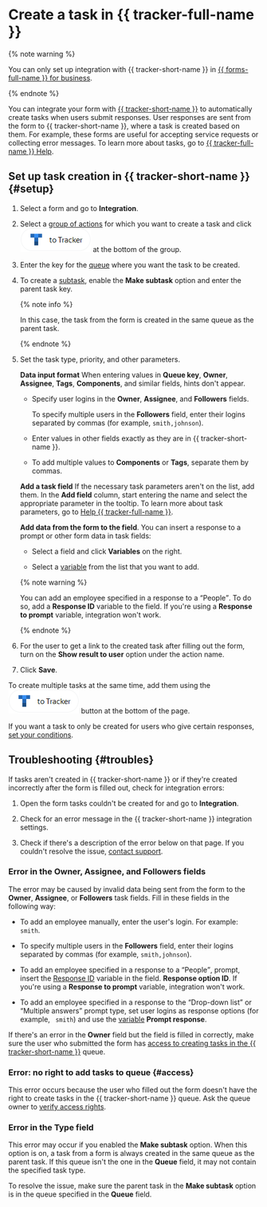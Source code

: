 # Create a task in {{ tracker-full-name }}


{% note warning %}

You can only set up integration with {{ tracker-short-name }} in [{{ forms-full-name }} for business](forms-for-org.md).

{% endnote %}

You can integrate your form with [{{ tracker-short-name }}]({{link-tracker}}) to automatically create tasks when users submit responses. User responses are sent from the form to {{ tracker-short-name }}, where a task is created based on them. For example, these forms are useful for accepting service requests or collecting error messages. To learn more about tasks, go to [{{ tracker-full-name }} Help](../tracker/user/create-ticket.md).

## Set up task creation in {{ tracker-short-name }} {#setup}

1. Select a form and go to **Integration**.

1. Select a [group of actions](notifications.md#add-integration) for which you want to create a task and click ![](../_assets/forms/tracker-notification-button.png) at the bottom of the group.

1. Enter the key for the [queue](../tracker/queue-intro.md) where you want the task to be created.

1. To create a [subtask](../tracker/user/create-ticket.md#section_dqs_34n_jz), enable the **Make subtask** option and enter the parent task key.

    {% note info %}

    In this case, the task from the form is created in the same queue as the parent task.

    {% endnote %}

1. Set the task type, priority, and other parameters.

    **Data input format** When entering values in **Queue key**, **Owner**, **Assignee**, **Tags**, **Components**, and similar fields, hints don't appear.

    - Specify user logins in the **Owner**, **Assignee**, and **Followers** fields.

      To specify multiple users in the **Followers** field, enter their logins separated by commas (for example, `smith,johnson`).

    - Enter values in other fields exactly as they are in {{ tracker-short-name }}.

    - To add multiple values to **Components** or **Tags**, separate them by commas.

    **Add a task field** If the necessary task parameters aren't on the list, add them. In the **Add field** column, start entering the name and select the appropriate parameter in the tooltip. To learn more about task parameters, go to [Help {{ tracker-full-name }}](../tracker/user/create-param.md).


    **Add data from the form to the field**. You can insert a response to a prompt or other form data in task fields:

    - Select a field and click **Variables** on the right.

    - Select a [variable](vars.md) from the list that you want to add.

    {% note warning %}

    You can add an employee specified in a response to a <q>People</q>. To do so, add a **Response ID** variable to the field. If you're using a **Response to prompt** variable, integration won't work.

    {% endnote %}
   <!-- For example, if you use a form to collect error messages, you can add the user's message and technical information to the task description.
   ![](../_assets/forms/tracker-var-example.png) -->

1. For the user to get a link to the created task after filling out the form, turn on the **Show result to user** option under the action name.

1. Click **Save**.

To create multiple tasks at the same time, add them using the ![](../_assets/forms/tracker-notification-button.png) button at the bottom of the page.

If you want a task to only be created for users who give certain responses, [set your conditions](notifications.md#section_xlw_rjc_tbb).

<!-- > Example of a notification for a request form for buying equipment. Employees can use this form to make equipment requests in the form of tasks for the purchasing department.

>![](../_assets/forms/tracker-example.png) -->


## Troubleshooting {#troubles}

If tasks aren't created in {{ tracker-short-name }} or if they're created incorrectly after the form is filled out, check for integration errors:

1. Open the form tasks couldn't be created for and go to **Integration**.

1. Check for an error message in the {{ tracker-short-name }} integration settings. <!-- ![](../_assets/forms/tracker-error.png) -->

1. Check if there's a description of the error below on that page. If you couldn't resolve the issue, [contact support](feedback.md).

### Error in the Owner, Assignee, and Followers fields

The error may be caused by invalid data being sent from the form to the **Owner**, **Assignee**, or **Followers** task fields. Fill in these fields in the following way:

- To add an employee manually, enter the user's login. For example: `smith`.

- To specify multiple users in the **Followers** field, enter their logins separated by commas (for example, `smith,johnson`).

- To add an employee specified in a response to a <q>People</q>, prompt, insert the [Response ID](vars.md) variable in the field. **Response option ID**. If you're using a **Response to prompt** variable, integration won't work.

- To add an employee specified in a response to the <q>Drop-down list</q> or <q>Multiple answers</q> prompt type, set user logins as response options (for example, ` smith`) and use the [variable](vars.md) **Prompt response**.

If there's an error in the **Owner** field but the field is filled in correctly, make sure the user who submitted the form has [access to creating tasks in the {{ tracker-short-name }}](#access) queue.

### Error: no right to add tasks to queue {#access}

This error occurs because the user who filled out the form doesn't have the right to create tasks in the {{ tracker-short-name }} queue. Ask the queue owner to [verify access rights](../tracker/manager/queue-access.md).


### Error in the Type field

This error may occur if you enabled the **Make subtask** option. When this option is on, a task from a form is always created in the same queue as the parent task. If this queue isn't the one in the **Queue** field, it may not contain the specified task type.

To resolve the issue, make sure the parent task in the **Make subtask** option is in the queue specified in the **Queue** field.


